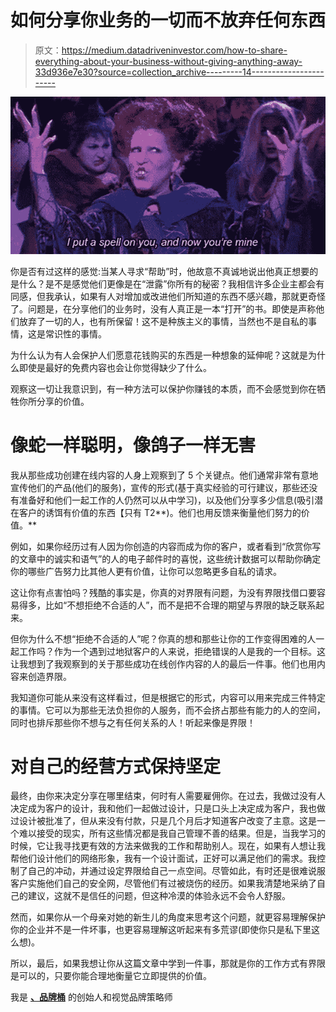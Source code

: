 # 如何分享你业务的一切而不放弃任何东西

> 原文：<https://medium.datadriveninvestor.com/how-to-share-everything-about-your-business-without-giving-anything-away-33d936e7e30?source=collection_archive---------14----------------------->

![](img/e8068529a819dbd1b16355f464b16520.png)

你是否有过这样的感觉:当某人寻求“帮助”时，他故意不真诚地说出他真正想要的是什么？是不是感觉他们更像是在“泄露”你所有的秘密？我相信许多企业主都会有同感，但我承认，如果有人对增加或改进他们所知道的东西不感兴趣，那就更奇怪了。问题是，在分享他们的业务时，没有人真正是一本“打开”的书。即使是声称他们放弃了一切的人，也有所保留！这不是种族主义的事情，当然也不是自私的事情，这是常识性的事情。

为什么认为有人会保护人们愿意花钱购买的东西是一种想象的延伸呢？这就是为什么即使是最好的免费内容也会让你觉得缺少了什么。

观察这一切让我意识到，有一种方法可以保护你赚钱的本质，而不会感觉到你在牺牲你所分享的价值。

# 像蛇一样聪明，像鸽子一样无害

我从那些成功创建在线内容的人身上观察到了 5 个关键点。他们通常非常有意地宣传他们的产品(他们的服务)，宣传的形式(基于真实经验的可行建议，那些还没有准备好和他们一起工作的人仍然可以从中学习)，以及他们分享多少信息(吸引潜在客户的诱饵有价值的东西【只有 T2**)。他们也用反馈来衡量他们努力的价值。**

例如，如果你经历过有人因为你创造的内容而成为你的客户，或者看到“欣赏你写的文章中的诚实和语气”的人的电子邮件时的喜悦，这些统计数据可以帮助你确定你的哪些广告努力比其他人更有价值，让你可以忽略更多自私的请求。

这让你有点害怕吗？残酷的事实是，你真的对界限有问题，为没有界限找借口要容易得多，比如“不想拒绝不合适的人”，而不是把不合理的期望与界限的缺乏联系起来。

但你为什么不想“拒绝不合适的人”呢？你真的想和那些让你的工作变得困难的人一起工作吗？作为一个遇到过地狱客户的人来说，拒绝错误的人是我的一个目标。这让我想到了我观察到的关于那些成功在线创作内容的人的最后一件事。他们也用内容来创造界限。

我知道你可能从来没有这样看过，但是根据它的形式，内容可以用来完成三件特定的事情。它可以为那些无法负担你的人服务，而不会挤占那些有能力的人的空间，同时也排斥那些你不想与之有任何关系的人！听起来像是界限！

# **对自己的经营方式保持坚定**

最终，由你来决定分享在哪里结束，何时有人需要雇佣你。在过去，我做过没有人决定成为客户的设计，我和他们一起做过设计，只是口头上决定成为客户，我也做过设计被批准了，但从来没有付款，只是几个月后才知道客户改变了主意。这是一个难以接受的现实，所有这些情况都是我自己管理不善的结果。但是，当我学习的时候，它让我寻找更有效的方法来做我的工作和帮助别人。现在，如果有人想让我帮他们设计他们的网络形象，我有一个设计面试，正好可以满足他们的需求。我控制了自己的冲动，并通过设定界限给自己一点空间。尽管如此，有时还是很难说服客户实施他们自己的安全网，尽管他们有过被烧伤的经历。如果我清楚地采纳了自己的建议，这就不是信任的问题，但这种冷漠的体验永远不会令人舒服。

然而，如果你从一个母亲对她的新生儿的角度来思考这个问题，就更容易理解保护你的企业并不是一件坏事，也更容易理解这听起来有多荒谬(即使你只是私下里这么想)。

所以，最后，如果我想让你从这篇文章中学到一件事，那就是你的工作方式有界限是可以的，只要你能合理地衡量它立即提供的价值。

我是 [**、品牌桶**](http://bit.ly/TheBrandTUB) 的创始人和视觉品牌策略师